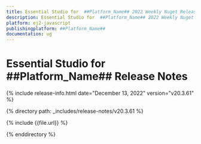 ```yaml
---
title: Essential Studio for  ##Platform_Name## 2022 Weekly Nuget Release Release Notes  
description: Essential Studio for  ##Platform_Name## 2022 Weekly Nuget Release Release Notes  
platform: ej2-javascript
publishingplatform: ##Platform_Name##
documentation: ug
---
```


# Essential Studio for  ##Platform_Name##   Release Notes  

{% include release-info.html date="December 13, 2022"  version="v20.3.61" %} 

{% directory path: _includes/release-notes/v20.3.61 %}

{% include {{file.url}} %}

{% enddirectory %}